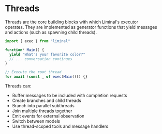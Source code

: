 # Threads

Threads are the core building blocks with which Liminal's executor operates. They are implemented as
generator functions that yield messages and actions (such as spawning child threads).

```ts
import { exec } from "liminal"

function* Main() {
  yield "What's your favorite color?"
  // ... conversation continues
}

// Execute the root thread
for await (const _ of exec(Main())) {}
```

Threads can:

- Buffer messages to be included with completion requests
- Create branches and child threads
- Branch into parallel subthreads
- Join multiple threads together
- Emit events for external observation
- Switch between models
- Use thread-scoped tools and message handlers
